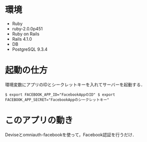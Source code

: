 # 環境

* Ruby
 * ruby-2.0.0p451
* Ruby on Rails
 * Rails 4.1.0
* DB
 * PostgreSQL 9.3.4

# 起動の仕方

環境変数にアプリのIDとシークレットキーを入れてサーバーを起動する．

``
$ export FACEBOOK_APP_ID="FacebookAppのID"
$ export FACEBOOK_APP_SECRET="FacebookAppのシークレットキー"
``

# このアプリの動き

Deviseとomniauth-facebookを使って，Facebook認証を行うだけ．
